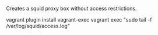 Creates a squid proxy box without access restrictions.  

vagrant plugin install vagrant-exec
vagrant exec "sudo tail -f /var/log/squid/access.log"
